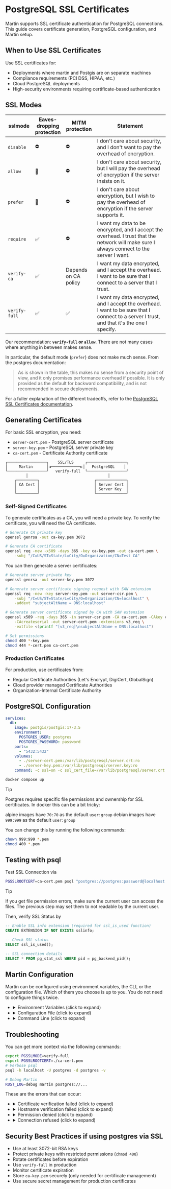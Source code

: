 # PostgreSQL SSL Certificates

Martin supports SSL certificate authentication for PostgreSQL connections. This guide covers certificate generation, PostgreSQL configuration, and Martin setup.

## When to Use SSL Certificates

Use SSL certificates for:

- Deployments where martin and Postgis are on separate machines
- Compliance requirements (PCI DSS, HIPAA, etc.)
- Cloud PostgreSQL deployments
- High-security environments requiring certificate-based authentication

## SSL Modes

| sslmode       | Eaves-<br/>dropping<br/>protection | MITM <br/>protection      | Statement                                                                                                                                   |
|---------------|--------------------------|----------------------|---------------------------------------------------------------------------------------------------------------------------------------------|
| `disable`     | ⛔                        | ⛔                    | I don't care about security, and I don't want to pay the overhead of encryption.                                                            |
| `allow`       | 🤷                        | ⛔                    | I don't care about security, but I will pay the overhead of encryption if the server insists on it.                                         |
| `prefer`      | 🤷                        | ⛔                    | I don't care about encryption, but I wish to pay the overhead of encryption if the server supports it.                                      |
| `require`     | ✅                        | ⛔                    | I want my data to be encrypted, and I accept the overhead. I trust that the network will make sure I always connect to the server I want.   |
| `verify-ca`   | ✅                        | Depends <br/> on CA policy | I want my data encrypted, and I accept the overhead. I want to be sure that I connect to a server that I trust.                             |
| `verify-full` | ✅                        | ✅                    | I want my data encrypted, and I accept the overhead. I want to be sure that I connect to a server I trust, and that it's the one I specify. |

Our recommendation: **`verify-full` or `allow`**.
There are not many cases where anything in between makes sense.

In particular, the default mode (`prefer`) does not make much sense.
From the postgres documentation:

> As is shown in the table, this makes no sense from a security point of view, and it only promises performance overhead if possible.
> It is only provided as the default for backward compatibility, and is not recommended in secure deployments.

For a fuller explanation of the different tradeoffs, refer to the [PostgreSQL SSL Certificates documentation](https://www.postgresql.org/docs/current/libpq-ssl.html#LIBPQ-SSL-CONFIG).

## Generating Certificates

For basic SSL encryption, you need:

- `server-cert.pem` - PostgreSQL server certificate
- `server-key.pem` - PostgreSQL server private key
- `ca-cert.pem` - Certificate Authority certificate

```raw
┌─────────────────┐    SSL/TLS     ┌─────────────────┐
│     Martin      │◄─────────────►│   PostgreSQL    │
└─────────────────┘   verify-full  └─────────────────┘
         │                                   │
    ┌─────────┐                        ┌─────────────┐
    │ CA Cert │                        │ Server Cert │
    │         │                        │ Server Key  │
    └─────────┘                        └─────────────┘
```

### Self-Signed Certificates

To generate certificates as a CA, you will need a private key.
To verify the certificate, you will need the CA certificate.

```bash
# Generate CA private key
openssl genrsa -out ca-key.pem 3072

# Generate CA certificate
openssl req -new -x509 -days 365 -key ca-key.pem -out ca-cert.pem \
    -subj "/C=US/ST=State/L=City/O=Organization/CN=Test CA"
```

You can then generate a server certificates:

```bash
# Generate server private key
openssl genrsa -out server-key.pem 3072

# Generate server certificate signing request with SAN extension
openssl req -new -key server-key.pem -out server-csr.pem \
    -subj "/C=US/ST=State/L=City/O=Organization/CN=localhost" \
    -addext "subjectAltName = DNS:localhost"

# Generate server certificate signed by CA with SAN extension
openssl x509 -req -days 365 -in server-csr.pem -CA ca-cert.pem -CAkey ca-key.pem \
    -CAcreateserial -out server-cert.pem -extensions v3_req \
    -extfile <(printf "[v3_req]\nsubjectAltName = DNS:localhost")

# Set permissions
chmod 400 *-key.pem
chmod 444 *-cert.pem ca-cert.pem
```

### Production Certificates

For production, use certificates from:

- Regular Certificate Authorities (Let's Encrypt, DigiCert, GlobalSign)
- Cloud provider managed Certificate Authorities
- Organization-Internal Certificate Authority

## PostgreSQL Configuration

```yaml
services:
  db:
    image: postgis/postgis:17-3.5
    environment:
      POSTGRES_USER: postgres
      POSTGRES_PASSWORD: password
    ports:
      - "5432:5432"
    volumes:
      - ./server-cert.pem:/var/lib/postgresql/server.crt:ro
      - ./server-key.pem:/var/lib/postgresql/server.key:ro
    command: -c ssl=on -c ssl_cert_file=/var/lib/postgresql/server.crt -c ssl_key_file=/var/lib/postgresql/server.key
```

```bash
docker compose up
```

> [!TIP]
> Postgres requires specific file permissions and ownership for SSL certificates.
> In docker this can be a bit tricky:
>
> alpine images have `70:70` as the default `user:group`
> debian images have `999:999` as the default `user:group`
>
> You can change this by running the following commands:
>
> ```bash
> chown 999:999 *.pem
> chmod 400 *.pem
> ```

## Testing with psql

Test SSL Connection via

```bash
PGSSLROOTCERT=ca-cert.pem psql "postgres://postgres:password@localhost:5432/postgres?sslmode=verify-full"
```

> [!TIP]
> If you get file permission errors, make sure the current user can access the files.
> The previous step may set them to not readable by the current user.

Then, verify SSL Status by

```sql
-- Enable SSL info extension (required for ssl_is_used function)
CREATE EXTENSION IF NOT EXISTS sslinfo;

-- Check SSL status
SELECT ssl_is_used();

-- SSL connection details
SELECT * FROM pg_stat_ssl WHERE pid = pg_backend_pid();
```

## Martin Configuration

Martin can be configured using environment variables, the CLI, or the configuration file.
Which of them you choose is up to you.
You do not need to configure things twice.

- <details>
  <summary>Environment Variables (click to expand)</summary>

  ```bash
  export PGSSLROOTCERT=./ca-cert.pem
  export DATABASE_URL="postgres://postgres:password@localhost:5432/postgres?sslmode=verify-full"
  martin
  ```

  </details>
- <details>
  <summary>Configuration File (click to expand)</summary>

  ```yaml
  postgres:
    ssl_root_cert: './ca-cert.pem'
    connection_string: 'postgres://postgres:password@localhost:5432/postgres?sslmode=verify-full'
  ```

  </details>
- <details>
  <summary>Command Line (click to expand)</summary>

  ```bash
  martin --ca-root-file ./ca-cert.pem \
        "postgres://postgres:password@localhost:5432/postgres?sslmode=verify-full"
  ```

  </details>

## Troubleshooting

You can get more context via the following commands:

```bash
export PGSSLMODE=verify-full
export PGSSLROOTCERT=./ca-cert.pem
# Verbose psql
psql -h localhost -U postgres -d postgres -v

# Debug Martin
RUST_LOG=debug martin postgres://...
```

These are the errors that can occur:

- <details>
  <summary>Certificate verification failed (click to expand)</summary>

  - Check server certificate is signed by the CA
  - Verify CA certificate path in `PGSSLROOTCERT`
  - Ensure certificate files are readable

  </details>
- <details>
  <summary>Hostname verification failed (click to expand)</summary>

  - Server certificate CN/SAN must match hostname
  - Use `verify-ca` instead of `verify-full` if hostname doesn't match

  </details>
- <details>
  <summary>Permission denied (click to expand)</summary>

  - Check certificate file permissions
  - Private keys should be `chmod 400` and readable by the user running the application

  </details>
- <details>
  <summary>Connection refused (click to expand)</summary>

  - Verify PostgreSQL accepts SSL connections
  - Check `pg_hba.conf` allows SSL from your IP

  </details>

## Security Best Practices if using postgres via SSL

- Use at least 3072-bit RSA keys
- Protect private keys with restricted permissions (`chmod 400`)
- Rotate certificates before expiration
- Use `verify-full` in production
- Monitor certificate expiration
- Store `ca-key.pem` securely (only needed for certificate management)
- Use secure secret management for production certificates
